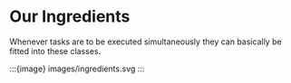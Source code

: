 # Our Ingredients

Whenever tasks are to be executed simultaneously they can basically be fitted into these classes.

:::{image} images/ingredients.svg
:::
